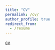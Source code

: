 ```yaml
---
title: "CV"
permalink: /cv/
author_profile: true
redirect_from:
  - /resume
---
```


[cv](/files/Bonds_Stephanie_CV.pdf)
